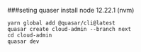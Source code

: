 ###seting quaser
install node 12.22.1 (nvm)
```
yarn global add @quasar/cli@latest
quasar create cloud-admin --branch next
cd cloud-admin
quasar dev
```

